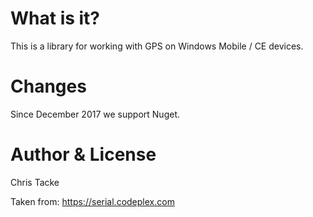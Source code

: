 # What is it?

This is a library for working with GPS on Windows Mobile / CE devices.

# Changes

Since December 2017 we support Nuget.

# Author & License

Chris Tacke

Taken from: https://serial.codeplex.com
